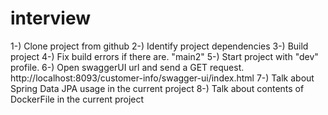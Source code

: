# interview
1-) Clone project from github
2-) Identify project dependencies
3-) Build project
4-) Fix build errors if there are. "main2"
5-) Start project with "dev" profile.
6-) Open swaggerUI url and send a GET request.
http://localhost:8093/customer-info/swagger-ui/index.html
7-) Talk about Spring Data JPA usage in the current project
8-) Talk about contents of DockerFile in the current project